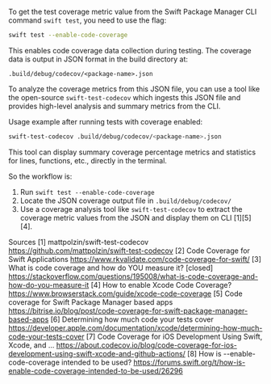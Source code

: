To get the test coverage metric value from the Swift Package Manager CLI command `swift test`, you need to use the flag:

```bash
swift test --enable-code-coverage
```

This enables code coverage data collection during testing. The coverage data is output in JSON format in the build directory at:

```
.build/debug/codecov/<package-name>.json
```

To analyze the coverage metrics from this JSON file, you can use a tool like the open-source `swift-test-codecov` which ingests this JSON file and provides high-level analysis and summary metrics from the CLI.

Usage example after running tests with coverage enabled:

```bash
swift-test-codecov .build/debug/codecov/<package-name>.json
```

This tool can display summary coverage percentage metrics and statistics for lines, functions, etc., directly in the terminal.

So the workflow is:
1. Run `swift test --enable-code-coverage`
2. Locate the JSON coverage output file in `.build/debug/codecov/`
3. Use a coverage analysis tool like `swift-test-codecov` to extract the coverage metric values from the JSON and display them on CLI [1][5][4].

Sources
[1] mattpolzin/swift-test-codecov https://github.com/mattpolzin/swift-test-codecov
[2] Code Coverage for Swift Applications https://www.rkvalidate.com/code-coverage-for-swift/
[3] What is code coverage and how do YOU measure it? [closed] https://stackoverflow.com/questions/195008/what-is-code-coverage-and-how-do-you-measure-it
[4] How to enable Xcode Code Coverage? https://www.browserstack.com/guide/xcode-code-coverage
[5] Code coverage for Swift Package Manager based apps https://bitrise.io/blog/post/code-coverage-for-swift-package-manager-based-apps
[6] Determining how much code your tests cover https://developer.apple.com/documentation/xcode/determining-how-much-code-your-tests-cover
[7] Code Coverage for iOS Development Using Swift, Xcode, and ... https://about.codecov.io/blog/code-coverage-for-ios-development-using-swift-xcode-and-github-actions/
[8] How is --enable-code-coverage intended to be used? https://forums.swift.org/t/how-is-enable-code-coverage-intended-to-be-used/26296
